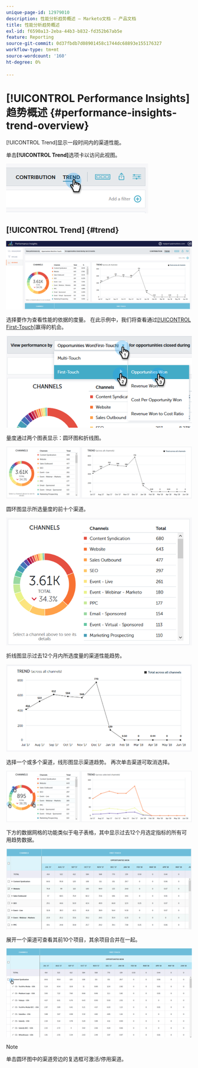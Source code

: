 ```yaml
---
unique-page-id: 12979010
description: 性能分析趋势概述 — Marketo文档 — 产品文档
title: 性能分析趋势概述
exl-id: f6590a13-2eba-44b3-b832-fd352b67ab5e
feature: Reporting
source-git-commit: 0d37fbdb7d08901458c1744dc68893e155176327
workflow-type: tm+mt
source-wordcount: '160'
ht-degree: 0%

---
```


# [!UICONTROL Performance Insights]趋势概述 {#performance-insights-trend-overview}

[!UICONTROL Trend]显示一段时间内的渠道性能。

单击&#x200B;**[!UICONTROL Trend]**&#x200B;选项卡以访问此视图。

![](assets/1.png)

## [!UICONTROL Trend] {#trend}

![](assets/2-1.png)

选择要作为查看性能的依据的度量。 在此示例中，我们将查看通过[[!UICONTROL First-Touch]](/help/marketo/product-docs/reporting/revenue-cycle-analytics/revenue-tools/attribution/understanding-attribution.md)赢得的机会。

![](assets/3-2.png)

量度通过两个图表显示：圆环图和折线图。

![](assets/4-1.png)

圆环图显示所选量度的前十个渠道。

![](assets/5-2.png)

折线图显示过去12个月内所选度量的渠道性能趋势。

![](assets/6-1.png)

选择一个或多个渠道，线形图显示渠道趋势。 再次单击渠道可取消选择。

![](assets/7.png)

下方的数据网格的功能类似于电子表格，其中显示过去12个月选定指标的所有可用趋势数据。

![](assets/8.png)

展开一个渠道可查看其前10个项目，其余项目合并在一起。

![](assets/9-1.png)

>[!NOTE]
>
>单击圆环图中的渠道旁边的复选框可激活/停用渠道。
